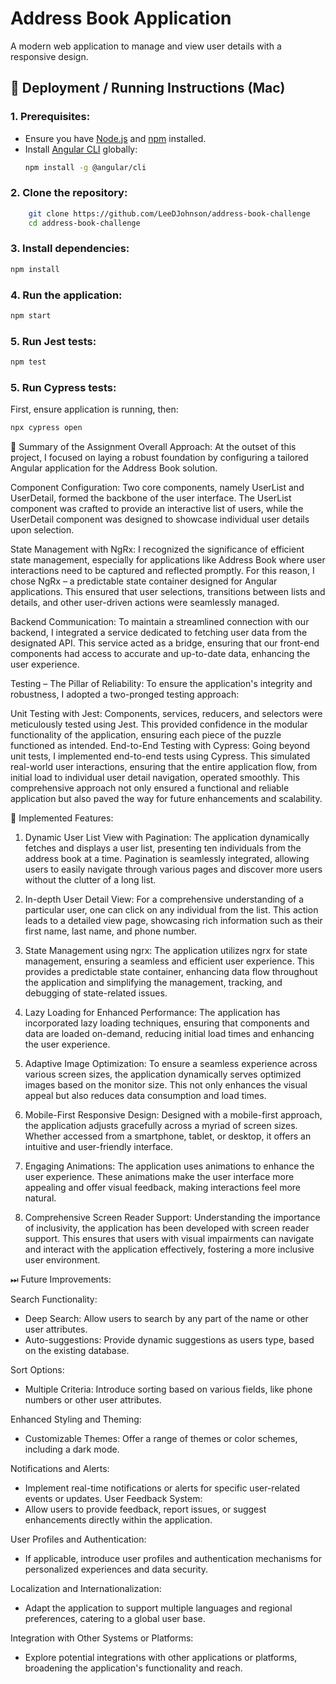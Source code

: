 # Address Book Application

A modern web application to manage and view user details with a responsive design.

## 🚀 Deployment / Running Instructions (Mac)

### 1. Prerequisites:
   - Ensure you have [Node.js](https://nodejs.org/) and [npm](https://www.npmjs.com/) installed.
   - Install [Angular CLI](https://angular.io/guide/setup-local) globally:
     ```bash
     npm install -g @angular/cli
     ```

### 2. Clone the repository:
```bash
    git clone https://github.com/LeeDJohnson/address-book-challenge
    cd address-book-challenge
```

### 3.  Install dependencies:
```bash
npm install
```

### 4.  Run the application:
```bash
npm start
```

### 5. Run Jest tests:
```bash
npm test
```

### 5. Run Cypress tests:
First, ensure application is running, then:
```bash
npx cypress open
```


📝 Summary of the Assignment
Overall Approach:
At the outset of this project, I focused on laying a robust foundation by configuring a tailored Angular application for the Address Book solution.

Component Configuration:
Two core components, namely UserList and UserDetail, formed the backbone of the user interface. The UserList component was crafted to provide an interactive list of users, while the UserDetail component was designed to showcase individual user details upon selection.

State Management with NgRx:
I recognized the significance of efficient state management, especially for applications like Address Book where user interactions need to be captured and reflected promptly. For this reason, I chose NgRx – a predictable state container designed for Angular applications. This ensured that user selections, transitions between lists and details, and other user-driven actions were seamlessly managed.

Backend Communication:
To maintain a streamlined connection with our backend, I integrated a service dedicated to fetching user data from the designated API. This service acted as a bridge, ensuring that our front-end components had access to accurate and up-to-date data, enhancing the user experience.

Testing – The Pillar of Reliability:
To ensure the application's integrity and robustness, I adopted a two-pronged testing approach:

Unit Testing with Jest: Components, services, reducers, and selectors were meticulously tested using Jest. This provided confidence in the modular functionality of the application, ensuring each piece of the puzzle functioned as intended.
End-to-End Testing with Cypress: Going beyond unit tests, I implemented end-to-end tests using Cypress. This simulated real-world user interactions, ensuring that the entire application flow, from initial load to individual user detail navigation, operated smoothly.
This comprehensive approach not only ensured a functional and reliable application but also paved the way for future enhancements and scalability.

🎉 Implemented Features:

1. Dynamic User List View with Pagination:
The application dynamically fetches and displays a user list, presenting ten individuals from the address book at a time. Pagination is seamlessly integrated, allowing users to easily navigate through various pages and discover more users without the clutter of a long list.

2. In-depth User Detail View:
For a comprehensive understanding of a particular user, one can click on any individual from the list. This action leads to a detailed view page, showcasing rich information such as their first name, last name, and phone number.

3. State Management using ngrx:
The application utilizes ngrx for state management, ensuring a seamless and efficient user experience. This provides a predictable state container, enhancing data flow throughout the application and simplifying the management, tracking, and debugging of state-related issues.

4. Lazy Loading for Enhanced Performance:
The application has incorporated lazy loading techniques, ensuring that components and data are loaded on-demand, reducing initial load times and enhancing the user experience.

5. Adaptive Image Optimization:
To ensure a seamless experience across various screen sizes, the application dynamically serves optimized images based on the monitor size. This not only enhances the visual appeal but also reduces data consumption and load times.

6. Mobile-First Responsive Design:
Designed with a mobile-first approach, the application adjusts gracefully across a myriad of screen sizes. Whether accessed from a smartphone, tablet, or desktop, it offers an intuitive and user-friendly interface.

7. Engaging Animations:
The application uses animations to enhance the user experience. These animations make the user interface more appealing and offer visual feedback, making interactions feel more natural.

8. Comprehensive Screen Reader Support:
Understanding the importance of inclusivity, the application has been developed with screen reader support. This ensures that users with visual impairments can navigate and interact with the application effectively, fostering a more inclusive user environment.


⏭ Future Improvements:

Search Functionality:
   - Deep Search: Allow users to search by any part of the name or other user attributes.
   - Auto-suggestions: Provide dynamic suggestions as users type, based on the existing database.

Sort Options:
   - Multiple Criteria: Introduce sorting based on various fields, like phone numbers or other user attributes.

Enhanced Styling and Theming:
   - Customizable Themes: Offer a range of themes or color schemes, including a dark mode.

Notifications and Alerts:
   - Implement real-time notifications or alerts for specific user-related events or updates.
User Feedback System:
   - Allow users to provide feedback, report issues, or suggest enhancements directly within the application.

User Profiles and Authentication:
   - If applicable, introduce user profiles and authentication mechanisms for personalized experiences and data security.

Localization and Internationalization:
   - Adapt the application to support multiple languages and regional preferences, catering to a global user base.

Integration with Other Systems or Platforms:
   - Explore potential integrations with other applications or platforms, broadening the application's functionality and reach.